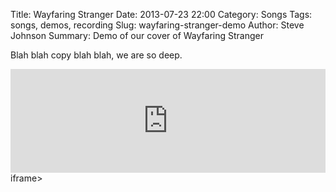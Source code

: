 Title: Wayfaring Stranger
Date: 2013-07-23 22:00
Category: Songs
Tags: songs, demos, recording
Slug: wayfaring-stranger-demo
Author: Steve Johnson
Summary: Demo of our cover of Wayfaring Stranger

Blah blah copy blah blah, we are so deep.

<iframe width="100%" height="166" scrolling="no" frameborder="no"
src="https://w.soundcloud.com/player/?url=http%3A%2F%2Fapi.soundcloud.com%2Ftracks%2F93425174"></iframe>iframe>
